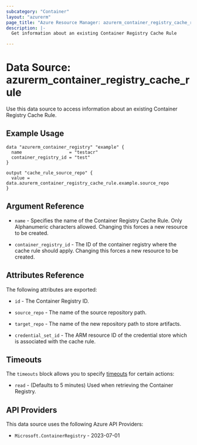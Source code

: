 ```yaml
---
subcategory: "Container"
layout: "azurerm"
page_title: "Azure Resource Manager: azurerm_container_registry_cache_rule"
description: |-
  Get information about an existing Container Registry Cache Rule

---
```


# Data Source: azurerm_container_registry_cache_rule

Use this data source to access information about an existing Container Registry Cache Rule.

## Example Usage

```hcl
data "azurerm_container_registry" "example" {
  name                  = "testacr"
  container_registry_id = "test"
}

output "cache_rule_source_repo" {
  value = data.azurerm_container_registry_cache_rule.example.source_repo
}
```

## Argument Reference

* `name` - Specifies the name of the Container Registry Cache Rule. Only Alphanumeric characters allowed. Changing this forces a new resource to be created.

* `container_registry_id` - The ID of the container registry where the cache rule should apply. Changing this forces a new resource to be created.

## Attributes Reference

The following attributes are exported:

* `id` - The Container Registry ID.

* `source_repo` - The name of the source repository path.

* `target_repo` - The name of the new repository path to store artifacts.

* `credential_set_id` - The ARM resource ID of the credential store which is associated with the cache rule.


## Timeouts

The `timeouts` block allows you to specify [timeouts](https://www.terraform.io/language/resources/syntax#operation-timeouts) for certain actions:

* `read` - (Defaults to 5 minutes) Used when retrieving the Container Registry.

## API Providers
<!-- This section is generated, changes will be overwritten -->
This data source uses the following Azure API Providers:

* `Microsoft.ContainerRegistry` - 2023-07-01
